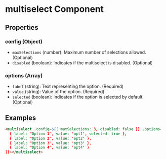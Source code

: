 # multiselect Component

## Properties

### config (Object)
- `maxSelections` (number): Maximum number of selections allowed. (Optional)
- `disabled` (boolean): Indicates if the multiselect is disabled. (Optional)

### options (Array)
- `label` (string): Text representing the option. (Required)
- `value` (string): Value of the option. (Required)
- `selected` (boolean): Indicates if the option is selected by default. (Optional)

## Examples

```html
<multiselect .config=${{ maxSelections: 3, disabled: false }} .options=${[
  { label: "Option 1", value: 'opt1', selected: true },
  { label: "Option 2", value: 'opt2' },
  { label: "Option 3", value: 'opt3' },
  { label: "Option 4", value: 'opt4' }
]}></multiselect>